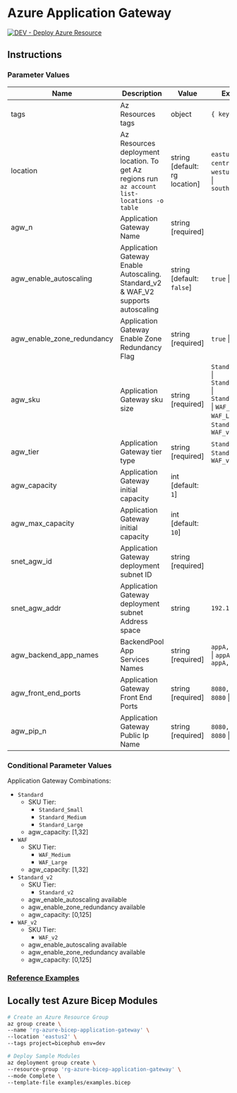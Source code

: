 # Azure Application Gateway

[![DEV - Deploy Azure Resource](https://github.com/ArtiomLK/azure-bicep-application-gateway/actions/workflows/dev.orchestrator.yml/badge.svg?branch=main&event=push)](https://github.com/ArtiomLK/azure-bicep-application-gateway/actions/workflows/dev.orchestrator.yml)

## Instructions

### Parameter Values

| Name                       | Description                                                                                  | Value                         | Examples                                                                                                              |
| -------------------------- | -------------------------------------------------------------------------------------------- | ----------------------------- | --------------------------------------------------------------------------------------------------------------------- |
| tags                       | Az Resources tags                                                                            | object                        | `{ key: value }`                                                                                                      |
| location                   | Az Resources deployment location. To get Az regions run `az account list-locations -o table` | string [default: rg location] | `eastus` \| `centralus` \| `westus` \| `westus2` \| `southcentralus`                                                  |
| agw_n                      | Application Gateway Name                                                                     | string [required]             |                                                                                                                       |
| agw_enable_autoscaling     | Application Gateway Enable Autoscaling. Standard_v2 & WAF_V2 supports autoscaling            | string [default: `false`]     | `true` \| `false`                                                                                                     |
| agw_enable_zone_redundancy | Application Gateway Enable Zone Redundancy Flag                                              | string [required]             | `true` \| `false`                                                                                                     |
| agw_sku                    | Application Gateway sku size                                                                 | string [required]             | `Standard_Small` \| `Standard_Medium` \| `Standard_Large` \| `WAF_Medium` \| `WAF_Large` \| `Standard_v2` \| `WAF_v2` |
| agw_tier                   | Application Gateway tier type                                                                | string [required]             | `Standard` \| `WAF` \| `Standard_v2` \| `WAF_v2`                                                                      |
| agw_capacity               | Application Gateway initial capacity                                                         | int [default: `1`]            |                                                                                                                       |
| agw_max_capacity           | Application Gateway initial capacity                                                         | int [default: `10`]           |                                                                                                                       |
| snet_agw_id                | Application Gateway deployment subnet ID                                                     | string  [required]            |                                                                                                                       |
| snet_agw_addr              | Application Gateway deployment subnet Address space                                          | string                        | `192.168.0.24`                                                                                                        |
| agw_backend_app_names      | BackendPool App Services Names                                                               | string  [required]            | `appA,appB,appC` \| `appA` \| `appA,appB`                                                                             |
| agw_front_end_ports        | Application Gateway Front End Ports                                                          | string  [required]            | `8080,80,8081` \| `8080` \| `8080,8081`                                                                               |
| agw_pip_n                  | Application Gateway Public Ip Name                                                           | string  [required]            | `8080,80,8081` \| `8080` \| `8080,8081`                                                                               |

### Conditional Parameter Values

Application Gateway Combinations:

- `Standard`
  - SKU Tier:
    - `Standard_Small`
    - `Standard_Medium`
    - `Standard_Large`
  - agw_capacity: [1,32]
- `WAF`
  - SKU Tier:
    - `WAF_Medium`
    - `WAF_Large`
  - agw_capacity: [1,32]
- `Standard_v2`
  - SKU Tier:
    - `Standard_v2`
  - agw_enable_autoscaling available
  - agw_enable_zone_redundancy available
  - agw_capacity: [0,125]
- `WAF_v2`
  - SKU Tier:
    - `WAF_v2`
  - agw_enable_autoscaling available
  - agw_enable_zone_redundancy available
  - agw_capacity: [0,125]

### [Reference Examples][1]

## Locally test Azure Bicep Modules

```bash
# Create an Azure Resource Group
az group create \
--name 'rg-azure-bicep-application-gateway' \
--location 'eastus2' \
--tags project=bicephub env=dev

# Deploy Sample Modules
az deployment group create \
--resource-group 'rg-azure-bicep-application-gateway' \
--mode Complete \
--template-file examples/examples.bicep
```

[1]: ./examples/examples.bicep
